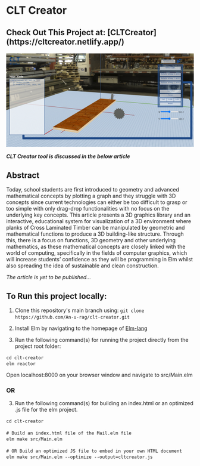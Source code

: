<h1>CLT Creator</h1>

<h2> Check Out This Project at: [CLTCreator](https://cltcreator.netlify.app/) </h2>

![Clt Creator Landing Screen!](./public/cltcreatorlanding.png "CLT Creator Landing Screen")

**_CLT Creator tool is discussed in the below article_**

<h2>Abstract</h2>

<p>Today, school students are first introduced to geometry and advanced mathematical concepts by plotting a graph and they struggle with 3D concepts since current technologies can either be too difficult to grasp or too simple with only drag-drop functionalities with no focus on the underlying key concepts. This article presents a 3D graphics library and an interactive, educational system for visualization of a 3D environment where planks of Cross Laminated Timber can be manipulated by geometric and mathematical functions to produce a 3D building-like structure. Through this, there is a focus on functions, 3D geometry and other underlying mathematics, as these mathematical concepts are closely linked with the world of computing, specifically in the fields of computer graphics, which will increase students’ confidence as they will be programming in Elm whilst also spreading the idea of sustainable and clean construction.</p>

_The article is yet to be published..._

<h2>To Run this project locally:</h2>

1. Clone this repository's main branch using:
   `git clone https://github.com/An-u-rag/clt-creator.git`

2. Install Elm by navigating to the homepage of [Elm-lang](https://guide.elm-lang.org/install/elm.html)

3. Run the following command(s) for running the project directly from the project root folder:

```
cd clt-creator
elm reactor
```

Open localhost:8000 on your browser window and navigate to src/Main.elm

<h3>OR</h3>

3. Run the following command(s) for building an index.html or an optimized .js file for the elm project.

```
cd clt-creator

# Build an index.html file of the Mail.elm file
elm make src/Main.elm

# OR Build an optimized JS file to embed in your own HTML document
elm make src/Main.elm --optimize --output=cltcreator.js
```
